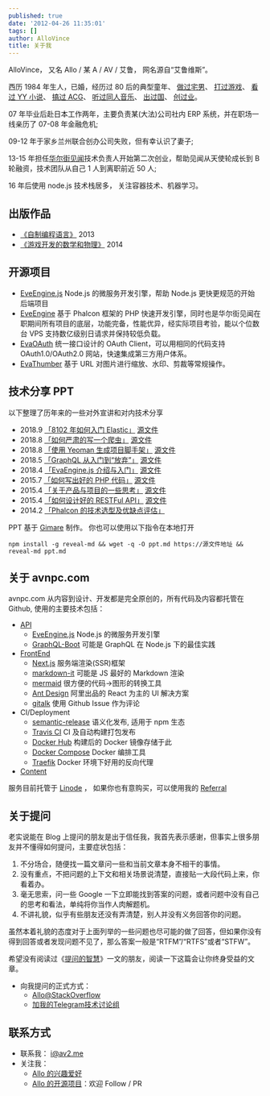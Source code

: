 ```yaml
---
published: true
date: '2012-04-26 11:35:01'
tags: []
author: AlloVince
title: 关于我
---
```


AlloVince， 又名 Allo / 某 A / AV / 艾鲁， 网名源自“艾鲁维斯”。

西历 1984 年生人，已婚，经历过 80 后的典型童年、
[做过宅男](https://avnpc.com/pages/OX)、
[打过游戏](https://avnpc.com/pages/Farland_Series)、
[看过 YY 小说](https://avnpc.com/pages/memorialize_of_chinese_net_novels)、
[搞过 ACG](https://avnpc.com/pages/Memories_Off_2nd_ost_review)、
[听过同人音乐](https://avnpc.com/pages/shikata_akiko)、
[出过国](https://avnpc.com/pages/akihabara)、
[创过业](https://avnpc.com/pages/projects)。

07 年毕业后赴日本工作两年，主要负责某(大法)公司社内 ERP 系统，并在职场一线亲历了 07-08 年金融危机;

09-12 年于家乡兰州联合创办公司失败，但有幸认识了妻子;

13-15 年担任[华尔街见闻](https://wallstreetcn.com/)技术负责人开始第二次创业，帮助见闻从天使轮成长到 B 轮融资，技术团队从自己 1 人到离职前近 50 人;

16 年后使用 node.js 技术栈居多， 关注容器技术、机器学习。

## 出版作品

- [《自制编程语言》](http://book.douban.com/subject/25735333/) 2013
- [《游戏开发的数学和物理》](http://book.douban.com/subject/26274169/) 2014

## 开源项目

- [EveEngine.js](https://github.com/EvaEngine/EvaEngine.js) Node.js 的微服务开发引擎，帮助 Node.js 更快更规范的开始后端项目
- [EveEngine](http://avnpc.com/pages/eva-engine) 基于 Phalcon 框架的 PHP 快速开发引擎，同时也是华尔街见闻在职期间所有项目的底层，功能完备，性能优异，经实际项目考验，能以个位数台 VPS 支持数亿级别日请求并保持较低负载。
- [EvaOAuth](http://avnpc.com/pages/evaoauth) 统一接口设计的 OAuth Client，可以用相同的代码支持 OAuth1.0/OAuth2.0 网站，快速集成第三方用户体系。
- [EvaThumber](http://avnpc.com/pages/evathumber) 基于 URL 对图片进行缩放、水印、剪裁等常规操作。

## 技术分享 PPT

以下整理了历年来的一些对外宣讲和对内技术分享

- 2018.9 [「8102 年如何入门 Elastic」](https://allovince.github.io/gimare/?35dc272fe0f6703b195425e07f22ed38) [源文件](https://gist.github.com/AlloVince/35dc272fe0f6703b195425e07f22ed38)
- 2018.8 [「如何严肃的写一个爬虫」](https://allovince.github.io/gimare/?55aa29c8b24c041ee8a832add04f9b40) [源文件](https://gist.github.com/AlloVince/55aa29c8b24c041ee8a832add04f9b40)
- 2018.8 [「使用 Yeoman 生成项目脚手架」](https://allovince.github.io/gimare/?8a53f1ff58748c719d15cbbe91ff5bd5) [源文件](https://gist.github.com/AlloVince/8a53f1ff58748c719d15cbbe91ff5bd5)
- 2018.5 [「GraphQL 从入门到“放弃”」](https://allovince.github.io/gimare/?8ba1c92890c74cc7f4e68f09c79ec0d1) [源文件](https://gist.github.com/AlloVince/8ba1c92890c74cc7f4e68f09c79ec0d1)
- 2018.4 [「EvaEngine.js 介绍与入门」](https://allovince.github.io/gimare/?cb92c08e0b1c9e5b8b4f6becae12cc5d) [源文件](https://gist.github.com/AlloVince/cb92c08e0b1c9e5b8b4f6becae12cc5d)
- 2015.7 [「如何写出好的 PHP 代码」](https://allovince.github.io/gimare/?a656e2842c7b6a43c81d) [源文件](https://gist.github.com/AlloVince/a656e2842c7b6a43c81d)
- 2015.4 [「关于产品与项目的一些思考」](https://allovince.github.io/gimare/?04dab3ad5c1f24c9faea) [源文件](https://gist.github.com/AlloVince/04dab3ad5c1f24c9faea)
- 2015.4 [「如何设计好的 RESTFul API」](https://allovince.github.io/gimare/?ba8c33138adbdd39d757) [源文件](https://gist.github.com/AlloVince/ba8c33138adbdd39d757)
- 2014.2 [「Phalcon 的技术选型及优缺点评估」](http://evaengine.github.io/EvaEngine/)

PPT 基于 [Gimare](https://github.com/AlloVince/gimare) 制作。 你也可以使用以下指令在本地打开

```
npm install -g reveal-md && wget -q -O ppt.md https://源文件地址 && reveal-md ppt.md
```

## 关于 avnpc.com

avnpc.com 从内容到设计、开发都是完全原创的，所有代码及内容都托管在 Github, 使用的主要技术包括：

- [API](https://github.com/AlloVince/avnpc.js)
  - [EveEngine.js](https://github.com/EvaEngine/EvaEngine.js) Node.js 的微服务开发引擎
  - [GraphQL-Boot](https://github.com/AlloVince/graphql-boot) 可能是 GraphQL 在 Node.js 下的最佳实践
- [FrontEnd](https://github.com/AlloVince/avnpc.front)
  - [Next.js](https://github.com/zeit/next.js) 服务端渲染(SSR)框架
  - [markdown-it](https://github.com/markdown-it/markdown-it) 可能是 JS 最好的 Markdown 渲染
  - [mermaid](https://mermaidjs.github.io/) 很方便的代码->图形的转换工具
  - [Ant Design](https://ant.design/) 阿里出品的 React 为主的 UI 解决方案
  - [gitalk](https://github.com/gitalk/gitalk) 使用 Github Issue 作为评论
- CI/Deployment
  - [semantic-release](https://github.com/semantic-release/semantic-release) 语义化发布, 适用于 npm 生态
  - [Travis CI](https://travis-ci.org/) CI 及自动构建打包发布
  - [Docker Hub](https://hub.docker.com/) 构建后的 Docker 镜像存储于此
  - [Docker Compose](https://docs.docker.com/compose/) Docker 编排工具
  - [Traefik](https://github.com/containous/traefik/) Docker 环境下好用的反向代理
- [Content](https://github.com/AlloVince/avnpc.content)

服务目前托管于 [Linode](https://www.linode.com/) ， 如果你也有意购买，可以使用我的 [Referral](https://www.linode.com/?r=a33af5735a21b63c784f7cd2cf87dba00fd319a2)

## 关于提问

老实说能在 Blog 上提问的朋友是出于信任我，我首先表示感谢，但事实上很多朋友并不懂得如何提问，主要症状包括：

1. 不分场合，随便找一篇文章问一些和当前文章本身不相干的事情。
2. 没有重点，不把问题的上下文和相关场景说清楚，直接贴一大段代码上来，你看着办。
3. 毫无思索，问一些 Google 一下立即能找到答案的问题，或者问题中没有自己的思考和看法，单纯将你当作人肉解题机。
4. 不讲礼貌，似乎有些朋友还没有弄清楚，别人并没有义务回答你的问题。

虽然本着礼貌的态度对于上面列举的一些问题也尽可能的做了回答，但如果你没有得到回答或者发现问题不见了，那么答案一般是“RTFM”/“RTFS”或者“STFW”。

希望没有阅读过《[提问的智慧](https://github.com/ryanhanwu/How-To-Ask-Questions-The-Smart-Way/blob/master/README-zh_CN.md)》一文的朋友，阅读一下这篇会让你终身受益的文章。

- 向我提问的正式方式：
    - [Allo@StackOverflow](http://stackoverflow.com/users/1445934/allovince)
    - [加我的Telegram技术讨论组](https://t.me/joinchat/HKvcQAw2kqASoYfxiSrIbA)

## 联系方式

- 联系我： i@av2.me
- 关注我：
  - [Allo 的兴趣爱好][]
  - [Allo 的开源项目][]：欢迎 Follow / PR


[Allo 的兴趣爱好]: http://zh.wikipedia.org/wiki/User:AlloVince
[Allo 的开源项目]: https://github.com/AlloVince
